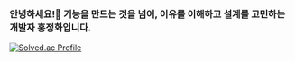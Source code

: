 ### 안녕하세요!👋 기능을 만드는 것을 넘어, 이유를 이해하고 설계를 고민하는 개발자 홍정화입니다.
 
[![Solved.ac Profile](http://mazassumnida.wtf/api/v2/generate_badge?boj=ekdan31)](https://solved.ac/ekdan31/)
<!--
**ekdan38/ekdan38** is a ✨ _special_ ✨ repository because its `README.md` (this file) appears on your GitHub profile.

Here are some ideas to get you started:

- 🔭 I’m currently working on ...
- 🌱 I’m currently learning ...
- 👯 I’m looking to collaborate on ...
- 🤔 I’m looking for help with ...
- 💬 Ask me about ...
- 📫 How to reach me: ...
- 😄 Pronouns: ...
- ⚡ Fun fact: ...
-->
